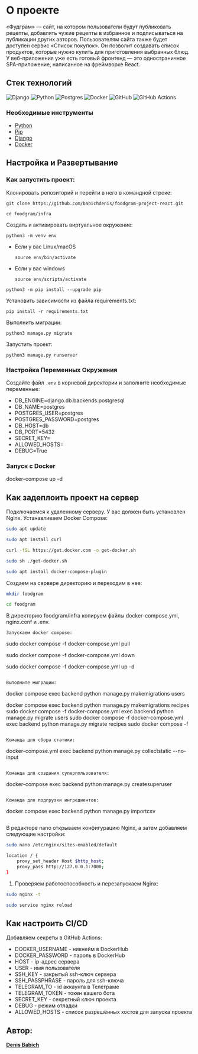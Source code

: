 # О проекте
«Фудграм» — сайт, на котором пользователи будут публиковать рецепты, добавлять чужие рецепты в избранное и подписываться на публикации других авторов. Пользователям сайта также будет доступен сервис «Список покупок». Он позволит создавать список продуктов, которые нужно купить для приготовления выбранных блюд.
У веб-приложения уже есть готовый фронтенд — это одностраничное SPA-приложение, написанное на фреймворке React. 


## Стек технологий

![Django](https://img.shields.io/badge/django-%23092E20.svg?style=for-the-badge&logo=django&logoColor=white)
![Python](https://img.shields.io/badge/python-3670A0?style=for-the-badge&logo=python&logoColor=ffdd54)
![Postgres](https://img.shields.io/badge/postgres-%23316192.svg?&style=for-the-badge&logo=postgresql&logoColor=white)
![Docker](https://img.shields.io/badge/docker%20-%230db7ed.svg?&style=for-the-badge&logo=docker&logoColor=white)
![GitHub](https://img.shields.io/badge/github%20-%23121011.svg?&style=for-the-badge&logo=github&logoColor=white)
![GitHub Actions](https://img.shields.io/badge/github%20actions%20-%232671E5.svg?&style=for-the-badge&logo=github%20actions&logoColor=white)

### Необходимые инструменты

* [Python](https://www.python.org/)
* [Pip](https://pypi.org/project/pip/)
* [Django](https://www.djangoproject.com/)
* [Docker](https://www.docker.com/)


## Настройка и Развертывание
### Как запустить проект:

Клонировать репозиторий и перейти в него в командной строке:

```
git clone https://github.com/babichdenis/foodgram-project-react.git
```

```
cd foodgram/infra
```

Cоздать и активировать виртуальное окружение:

```
python3 -m venv env
```

* Если у вас Linux/macOS

    ```
    source env/bin/activate
    ```

* Если у вас windows

    ```
    source env/scripts/activate
    ```

```
python3 -m pip install --upgrade pip
```

Установить зависимости из файла requirements.txt:

```
pip install -r requirements.txt
```

Выполнить миграции:

```
python3 manage.py migrate
```

Запустить проект:

```
python3 manage.py runserver
```


### Настройка Переменных Окружения
Создайте файл `.env` в корневой директории и заполните необходимые переменные:

- DB_ENGINE=django.db.backends.postgresql
- DB_NAME=postgres
- POSTGRES_USER=postgres
- POSTGRES_PASSWORD=postgres
- DB_HOST=db
- DB_PORT=5432
- SECRET_KEY=
- ALLOWED_HOSTS=
- DEBUG=True

### Запуск с Docker

docker-compose up -d

## Как задеплоить проект на сервер

Подключаемся к удаленному серверу. У вас должен быть установлен Nginx. Устанавливаем Docker Compose:

```bash
sudo apt update

sudo apt install curl

curl -fSL https://get.docker.com -o get-docker.sh

sudo sh ./get-docker.sh

sudo apt install docker-compose-plugin 
```

Создаем на сервере директорию и переходим в нее:

```bash
mkdir foodgram

cd foodgram
```

В директорию foodgram/infra копируем файлы docker-compose.yml, nginx.conf и .env.
```
Запускаем docker compose:
```

sudo docker compose -f docker-compose.yml pull
            
sudo docker compose -f docker-compose.yml down
            
sudo docker compose -f docker-compose.yml up -d
   ```

Выполните миграции:
```         
docker compose exec backend python manage.py makemigrations users
            
docker compose exec backend python manage.py makemigrations recipes
            sudo docker compose -f
docker-compose.yml exec backend python manage.py migrate users
            sudo docker compose -f
docker-compose.yml exec backend python manage.py migrate recipes
            sudo docker compose -f 
```

Команда для сбора статики:
```
docker-compose.yml exec backend python manage.py collectstatic --no-input
```

Команда для создания суперпользователя:
```
docker-compose exec backend python manage.py createsuperuser
```

Команда для подгрузки ингредиентов:
```
docker compose exec backend python manage.py importcsv
```
```

В редакторе nano открываем конфигурацию Nginx, а затем добавляем следующие настройки:

```bash
sudo nano /etc/nginx/sites-enabled/default

location / {
    proxy_set_header Host $http_host;
    proxy_pass http://127.0.0.1:7000;
}
```

1. Проверяем работоспособность и перезапускаем Nginx:

```bash
sudo nginx -t

sudo service nginx reload
```

## Как настроить CI/CD

Добавляем секреты в GitHub Actions:
- DOCKER_USERNAME - никнейм в DockerHub
- DOCKER_PASSWORD - пароль в DockerHub
- HOST - ip-адрес сервера
- USER - имя пользователя
- SSH_KEY - закрытый ssh-ключ сервера
- SSH_PASSPHRASE - пароль для ssh-ключа
- TELEGRAM_TO - id аккаунта в Телеграме
- TELEGRAM_TOKEN - токен вашего бота
- SECRET_KEY - секретный ключ проекта
- DEBUG - режим отладки
- ALLOWED_HOSTS - список разрешённых хостов для запуска проекта
## Автор:
**[Denis Babich](https://github.com/babichdenis/)**


